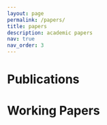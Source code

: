 ```yaml
---
layout: page
permalink: /papers/
title: papers
description: academic papers
nav: true
nav_order: 3
---
```


# Publications

# Working Papers